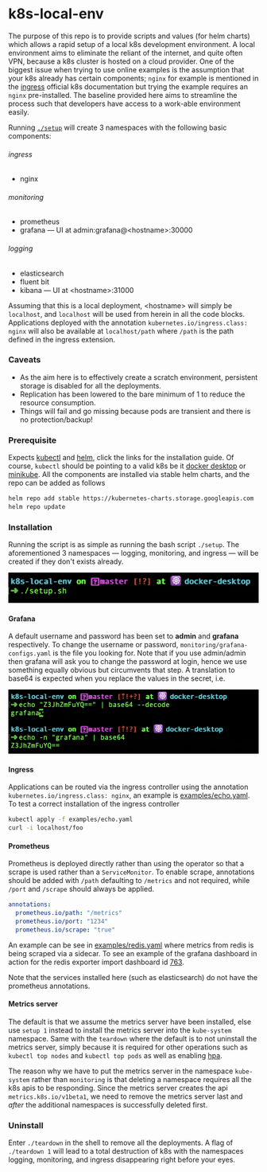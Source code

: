 # k8s-local-env
The purpose of this repo is to provide scripts and values (for helm charts) which allows a rapid setup
of a local k8s development environment. A local environment aims to eliminate the reliant of the internet, and quite
often VPN, because a k8s cluster is hosted on a cloud provider. One of the biggest issue when trying to use
online examples is the assumption that your k8s already has certain components; `nginx` for example is mentioned
in the [ingress](https://kubernetes.io/docs/concepts/services-networking/ingress/)  official k8s documentation but
trying the example requires an `nginx` pre-installed. The baseline provided here aims to streamline the process
such that developers have access to a work-able environment easily. 

Running [`./setup`](https://github.com/edwintye/k8s-local-env/blob/master/setup.sh) will create 3 namespaces
with the following basic components:

###### ingress
  - nginx

###### monitoring
  - prometheus
  - grafana &mdash; UI at admin:grafana@\<hostname\>:30000
  
###### logging
  - elasticsearch
  - fluent bit
  - kibana &mdash; UI at \<hostname\>:31000

Assuming that this is a local deployment, \<hostname\> will simply be `localhost`, and `localhost` will be used
from herein in all the code blocks.  Applications deployed with the annotation `kubernetes.io/ingress.class: nginx`
will also be available at `localhost/path` where `/path` is the path defined in the ingress extension.

### Caveats
  - As the aim here is to effectively create a scratch environment, persistent storage is disabled for all the
  deployments.
  - Replication has been lowered to the bare minimum of 1 to reduce the resource consumption.
  - Things will fail and go missing because pods are transient and there is no protection/backup!

### Prerequisite
Expects [kubectl](https://kubernetes.io/docs/tasks/tools/install-kubectl/) and
[helm](https://helm.sh/docs/intro/install/), click the links for the installation guide.  Of course, `kubectl` should
be pointing to a valid k8s be it [docker desktop](https://www.docker.com/products/docker-desktop) or
[minikube](https://github.com/kubernetes/minikube). All the components are installed via stable helm charts, and
the repo can be added as follows 
 
```bash
helm repo add stable https://kubernetes-charts.storage.googleapis.com
helm repo update
```

### Installation
Running the script is as simple as running the bash script `./setup`. The aforementioned 3 namespaces &mdash;
logging, monitoring, and ingress &mdash; will be created if they don't exists already.

![Setup interrobang](https://github.com/edwintye/k8s-local-env/blob/master/pics/setup.png)


#### Grafana
A default username and password has been set to **admin** and **grafana** respectively.  To change the username
or password, `monitoring/grafana-configs.yaml` is the file you looking for.  Note that if you use admin/admin
then grafana will ask you to change the password at login, hence we use something equally obvious but circumvents
that step.  A translation to base64 is expected when you replace the values in the secret, i.e. 

![What is base64](https://github.com/edwintye/k8s-local-env/blob/master/pics/password_base64.png)


#### Ingress
Applications can be routed via the ingress controller using the annotation `kubernetes.io/ingress.class: nginx`,
an example is [examples/echo.yaml](https://github.com/edwintye/k8s-local-env/blob/master/examples/echo.yaml).  To test
a correct installation of the ingress controller

```bash
kubectl apply -f examples/echo.yaml
curl -i localhost/foo
```


#### Prometheus
Prometheus is deployed directly rather than using the operator so that a scrape is used rather than a
`ServiceMonitor`.  To enable scrape, annotations should be added with `/path` defaulting to `/metrics` and not
required, while `/port` and `/scrape` should always be applied.

```yaml
annotations:
  prometheus.io/path: "/metrics"
  prometheus.io/port: "1234"
  prometheus.io/scrape: "true"
```

An example can be see in
[examples/redis.yaml](https://github.com/edwintye/k8s-local-env/blob/master/examples/redis.yaml)
where metrics from redis is being scraped via a sidecar.  To see an example of the grafana dashboard in action for
the redis exporter import dashboard id [763](https://grafana.com/grafana/dashboards/763). 

Note that the services installed here (such as elasticsearch) do not have the prometheus annotations.


#### Metrics server
The default is that we assume the metrics server have been installed, else use `setup 1` instead to install
the metrics server into the `kube-system` namespace.  Same with the `teardown` where the default is to not
uninstall the metrics server, simply because it is required for other operations such as `kubectl top nodes`
and `kubectl top pods` as well as enabling
[hpa](https://kubernetes.io/docs/tasks/run-application/horizontal-pod-autoscale/). 

The reason why we have to put the metrics server in the namespace `kube-system` rather than `monitoring` is that
deleting a namespace requires all the k8s apis to be responding.  Since the metrics server creates the api
`metrics.k8s.io/v1beta1`, we need to remove the metrics server last and *after* the additional namespaces is
successfully deleted first.


### Uninstall
Enter `./teardown` in the shell to remove all the deployments.  A flag of `./teardown 1` will lead to a
total destruction of k8s with the namespaces logging, monitoring, and ingress disappearing right before your eyes.
